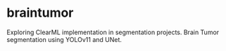 # braintumor
Exploring ClearML implementation in segmentation projects. Brain Tumor segmentation using YOLOv11 and UNet.
